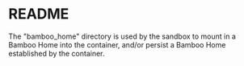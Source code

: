 # README 
The "bamboo_home" directory is used by the sandbox to mount in a Bamboo Home into the container, and/or persist a Bamboo Home established by the container.
